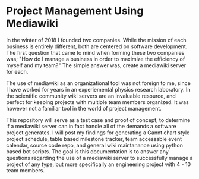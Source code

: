 # Project Management Using Mediawiki

In the winter of 2018 I founded two companies. While the mission of each business is entirely different, both are centered on software development. The first question that came to mind when forming these two companies was; "How do I manage a business in order to maximize the efficiency of myself and my team?" The simple answer was, create a mediawiki server for each. 

The use of mediawiki as an organizational tool was not foreign to me, since I have worked for years in an experiemental physics research laboratory. In the scientific community wiki servers are an invaluable resource, and perfect for keeping projects with multiple team members organized. It was however not a familiar tool in the world of project management. 

This repository will serve as a test case and proof of concept, to determine if a mediawiki server can in fact handle all of the demands a software project generates. I will post my findings for generating a Gannt chart style project schedule, table based milestone tracker, team accessable event calendar, source code repo, and general wiki maintanance using python based bot scripts. The goal is this documentation is to answer any questions regarding the use of a mediawiki server to successfully manage a project of any type, but more specifically an engineering project with 4 - 10 team members.
